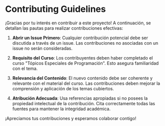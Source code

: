 # Contributing Guidelines
¡Gracias por tu interés en contribuir a este proyecto! A continuación, se detallan las pautas para realizar contribuciones efectivas:


1. **Abrir un Issue Primero**: Cualquier contribución potencial debe ser discutida a través de un issue. Las contribuciones no asociadas con un issue no serán consideradas.

2. **Requisito del Curso**: Los contribuyentes deben haber completado el curso "Tópicos Especiales de Programación". Esto asegura familiaridad con el tema.

3. **Relevancia del Contenido**: El nuevo contenido debe ser coherente y relevante con el material del curso. Las contribuciones deben mejorar la comprensión y aplicación de los temas cubiertos.

4. **Atribución Adecuada**: Usa referencias apropiadas si no posees la propiedad intelectual de la contribución. Cita correctamente todas las fuentes para mantener la integridad académica.

¡Apreciamos tus contribuciones y esperamos colaborar contigo!